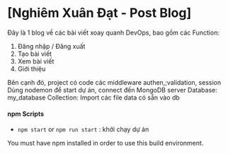 # [Nghiêm Xuân Đạt - Post Blog]
Đây là 1 blog về các bài viết xoay quanh DevOps, bao gồm các Function:
1. Đăng nhập / Đăng xuất
2. Tạo bài viết
3. Xem bài viết 
4. Giới thiệu

Bên cạnh đó, project có code các middleware authen,;validation, session
Dùng nodemon để start dự án, connect đến MongoDB server
Database: my_database
Collection: Import các file data có sẵn vào db


#### npm Scripts


* `npm start` or `npm run start` : khởi chạy dự án

You must have npm installed in order to use this build environment.

